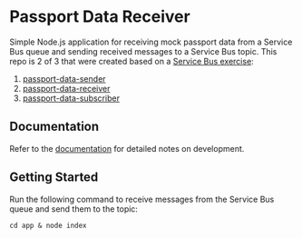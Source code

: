 # Passport Data Receiver

Simple Node.js application for receiving mock passport data from a Service Bus queue and sending received messages to a Service Bus topic. This repo is 2 of 3 that were created based on a [Service Bus exercise](https://github.com/rtasalem/passport-data-receiver/blob/main/docs/node-asb-exercise.png):

1. [passport-data-sender](https://github.com/rtasalem/passport-data-sender)
2. [passport-data-receiver](https://github.com/rtasalem/passport-data-receiver)
3. [passport-data-subscriber](https://github.com/rtasalem/passport-data-subscriber)
## Documentation
Refer to the [documentation](https://github.com/rtasalem/passport-data-receiver/blob/main/docs/DOCS.md) for detailed notes on development.
## Getting Started
Run the following command to receive messages from the Service Bus queue and send them to the topic:
```
cd app & node index
```
